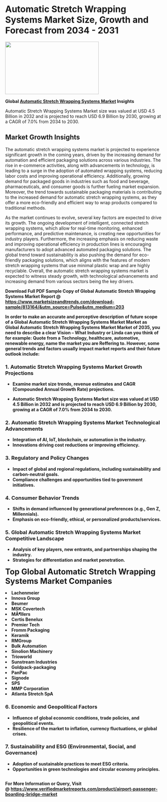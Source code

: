<H1>Automatic Stretch Wrapping Systems Market Size, Growth and Forecast from 2034 - 2031</H1><img class="aligncenter size-medium wp-image-584254" src="https://thirdeyenews.in/wp-content/uploads/2034/09/Global-Market-Research-300x168.jpeg" alt="" width="300" height="168" /><p><strong>Global&nbsp;<a href="https://www.marketsizeandtrends.com/download-sample/813164/&amp;utm_source=Pulse&amp;utm_medium=203">Automatic Stretch Wrapping Systems Market</a> Insights</strong></p><p>Automatic Stretch Wrapping Systems Market size was valued at USD 4.5 Billion in 2032 and is projected to reach USD 6.9 Billion by 2030, growing at a CAGR of 7.0% from 2034 to 2030.</p><p><h2>Market Growth Insights</h2> <p>The automatic stretch wrapping systems market is projected to experience significant growth in the coming years, driven by the increasing demand for automation and efficient packaging solutions across various industries. The rise in e-commerce activities, along with advancements in technology, is leading to a surge in the adoption of automated wrapping systems, reducing labor costs and improving operational efficiency. Additionally, growing demand for packaged goods in industries such as food and beverage, pharmaceuticals, and consumer goods is further fueling market expansion. Moreover, the trend towards sustainable packaging materials is contributing to the increased demand for automatic stretch wrapping systems, as they offer a more eco-friendly and efficient way to wrap products compared to traditional methods.</p> <p><strong></strong></p> <p>As the market continues to evolve, several key factors are expected to drive its growth. The ongoing development of intelligent, connected stretch wrapping systems, which allow for real-time monitoring, enhanced performance, and predictive maintenance, is creating new opportunities for industry players. Furthermore, the increasing emphasis on reducing waste and improving operational efficiency in production lines is encouraging manufacturers to adopt advanced automated packaging solutions. The global trend toward sustainability is also pushing the demand for eco-friendly packaging solutions, which aligns with the features of modern stretch wrapping systems that use minimal plastic wrap and are highly recyclable. Overall, the automatic stretch wrapping systems market is expected to witness steady growth, with technological advancements and increasing demand from various sectors being the key drivers.</p> <p><strong></p><p><span class=""><strong>Download Full PDF Sample Copy of Global Automatic Stretch Wrapping Systems Market Report</strong> @ <a href="https://www.marketsizeandtrends.com/download-sample/813164/&amp;utm_source=Pulse&amp;utm_medium=203" target="_blank">https://www.marketsizeandtrends.com/download-sample/813164/&amp;utm_source=Pulse&amp;utm_medium=203</a></span></p><p>In order to make an accurate and perceptive description of future scope of a Global&nbsp;Automatic Stretch Wrapping Systems Market Market as Global&nbsp;Automatic Stretch Wrapping Systems Market Market of 2035, you need to describe a clear Vision &ndash; What Industry or Linda can you think of for example: Quote from a Technology, healthcare, automotive, renewable energy, name the market you are Reffering to. However, some general trends and factors usually impact market reports and their future outlook include:</p><h3>1.&nbsp;<strong>Automatic Stretch Wrapping Systems Market Growth Projections</strong></h3><ul><li>Examine market size trends, revenue estimates and CAGR (Compounded Annual Growth Rate) projections.</li><li><p>Automatic Stretch Wrapping Systems Market size was valued at USD 4.5 Billion in 2032 and is projected to reach USD 6.9 Billion by 2030, growing at a CAGR of 7.0% from 2034 to 2030.</p></li></ul><h3>2.&nbsp;<strong>Automatic Stretch Wrapping Systems Market Technological Advancements</strong></h3><ul><li>Integration of AI, IoT, blockchain, or automation in the industry.</li><li>Innovations driving cost reductions or improving efficiency.</li></ul><h3>3.&nbsp;<strong>Regulatory and Policy Changes</strong></h3><ul><li>Impact of global and regional regulations, including sustainability and carbon-neutral goals.</li><li>Compliance challenges and opportunities tied to government initiatives.</li></ul><h3>4.&nbsp;<strong>Consumer Behavior Trends</strong></h3><ul><li>Shifts in demand influenced by generational preferences (e.g., Gen Z, Millennials).</li><li>Emphasis on eco-friendly, ethical, or personalized products/services.</li></ul><h3>5.&nbsp;<strong>Global Automatic Stretch Wrapping Systems Market Competitive Landscape</strong></h3><ul><li>Analysis of key players, new entrants, and partnerships shaping the industry.</li><li>Strategies for differentiation and market penetration.</li></ul><p data-pm-slice="1 1 []"><span style="color: inherit; font-family: inherit; font-size: 25px;">Top Global Automatic Stretch Wrapping Systems Market Companies</span></p><div class="" data-test-id=""><p><li>Lachenmeier</li><li> Innova Group</li><li> Beumer</li><li> MSK Covertech</li><li> MÃ¶llers</li><li> Certis Benelux</li><li> Premier Tech</li><li> Fromm Packaging</li><li> Keramik</li><li> RMGroup</li><li> Bulk Automation</li><li> Sinolion Machinery</li><li> Trioworld</li><li> Sunstream Industries</li><li> Goldpack-packaging</li><li> PanPac</li><li> Signode</li><li> SPS</li><li> MMP Corporation</li><li> Atlanta Stretch SpA</li></p></div><h3>6.&nbsp;<strong>Economic and Geopolitical Factors</strong></h3><ul><li>Influence of global economic conditions, trade policies, and geopolitical events.</li><li>Resilience of the market to inflation, currency fluctuations, or global crises.</li></ul><h3>7.&nbsp;<strong>Sustainability and ESG (Environmental, Social, and Governance)</strong></h3><ul><li>Adoption of sustainable practices to meet ESG criteria.</li><li>Opportunities in green technologies and circular economy principles.</li></ul><h2><strong style="font-size: 14px;">For More Information or Query, Visit @&nbsp;</strong><a style="background-color: #ffffff; font-size: 14px;" href="https://www.marketsizeandtrends.com/report/automatic-stretch-wrapping-systems-market/" target="_blank">https://www.verifiedmarketreports.com/product/airport-passenger-boarding-bridge-market</a></h2>
